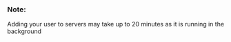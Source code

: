 <!-- post: -->

### Note:

Adding your user to servers may take up to 20 minutes as it is running in the background




